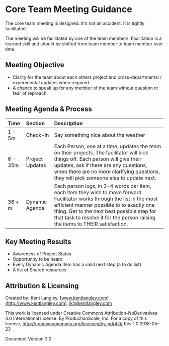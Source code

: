 # Core Team Meeting Guidance
The core team meeting is designed. It's not an accident. It is tightly facilitated.

The meeting will be facilitated by one of the team members. Facilitation is a learned skill and should be shifted from team member to team member over time.

## Meeting Objective
* Clarity for the team about each others project and cross-departmental / experimental updates when required.
* A chance to speak up for any member of the team without question or fear of reproach.

## Meeting Agenda & Process
| Time | Section  | Description |
|:--|:--|:--|
| 1 - 5m | Check-In | Say something nice about the weather|
| 6 - 35m | Project Updates | Each Person, one at a time, updates the team on their projects. The facilitator will kick things off. Each person will give their updates, ask if there are any questions, when there are no more clarifying questions, they will pick someone else to update next. |
| 36 + m | Dynamic Agenda | Each person logs, in 3-4 words per item, each item they wish to move forward. Facilitator works through the list in the most efficient manner possible to to exactly one thing. Get to the next best possible step for that task to resolve it for the person raising the items to THEIR satisfaction. |

## Key Meeting Results
* Awareness of Project Status
* Opportunity to be heard
* Every Dynamic Agenda Item has a valid next step (a to do list)
* A list of Shared resources

## Attribution & Licensing
Created by:  Kent Langley, [www.kentlangley.com](http://www.kentlangley.com), jkl@kentlangley.com

This work is licensed under Creative Commons Attribution-NoDerivatives 4.0 International License. By ProductionScale, Inc. For a copy of this license, http://creativecommons.org/licenses/by-nd/4.0/ Rev 1.0 2018-05-23

Document Version 3.0